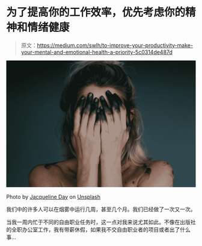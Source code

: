 # 为了提高你的工作效率，优先考虑你的精神和情绪健康

> 原文：<https://medium.com/swlh/to-improve-your-productivity-make-your-mental-and-emotional-health-a-priority-5c0314de487d>

![](img/ca1dc416659c00d40b6ae706781f5990.png)

Photo by [Jacqueline Day](https://unsplash.com/photos/krUUaZ4GvHk?utm_source=unsplash&utm_medium=referral&utm_content=creditCopyText) on [Unsplash](https://unsplash.com/search/photos/depression?utm_source=unsplash&utm_medium=referral&utm_content=creditCopyText)

我们中的许多人可以在烟雾中运行几周，甚至几个月。我们已经做了一次又一次。

当我一周内忙于不同的自由职业任务时，这一点对我来说尤其如此。不像在出版社的全职办公室工作，我有带薪休假，如果我不交自由职业者的项目或者出了什么事…